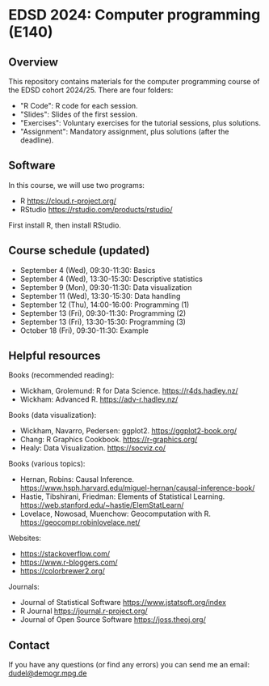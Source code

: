 # EDSD 2024: Computer programming (E140)

## Overview

This repository contains materials for the computer programming course of the EDSD cohort 2024/25. There are four folders:

* "R Code": R code for each session.
* "Slides": Slides of the first session.
* "Exercises": Voluntary exercises for the tutorial sessions, plus solutions.  
* "Assignment": Mandatory assignment, plus solutions (after the deadline).

## Software

In this course, we will use two programs:

* R https://cloud.r-project.org/
* RStudio https://rstudio.com/products/rstudio/ 

First install R, then install RStudio.

## Course schedule (updated)

* September 4 (Wed), 09:30-11:30: Basics
* September 4 (Wed), 13:30-15:30: Descriptive statistics
* September 9 (Mon), 09:30-11:30: Data visualization
* September 11 (Wed), 13:30-15:30: Data handling
* September 12 (Thu), 14:00-16:00: Programming (1)
* September 13 (Fri), 09:30-11:30: Programming (2)
* September 13 (Fri), 13:30-15:30: Programming (3)
* October 18 (Fri), 09:30-11:30: Example

## Helpful resources

Books (recommended reading):

* Wickham, Grolemund: R for Data Science. https://r4ds.hadley.nz/
* Wickham: Advanced R. https://adv-r.hadley.nz/

Books (data visualization):

* Wickham, Navarro, Pedersen: ggplot2. https://ggplot2-book.org/ 
* Chang: R Graphics Cookbook. https://r-graphics.org/ 
* Healy: Data Visualization. https://socviz.co/ 

Books (various topics):

* Hernan, Robins: Causal Inference. https://www.hsph.harvard.edu/miguel-hernan/causal-inference-book/
* Hastie, Tibshirani, Friedman: Elements of Statistical Learning. https://web.stanford.edu/~hastie/ElemStatLearn/ 
* Lovelace, Nowosad, Muenchow: Geocomputation with R. https://geocompr.robinlovelace.net/ 

Websites:

* https://stackoverflow.com/
* https://www.r-bloggers.com/ 
* https://colorbrewer2.org/

Journals:

* Journal of Statistical Software https://www.jstatsoft.org/index 
* R Journal https://journal.r-project.org/ 
* Journal of Open Source Software https://joss.theoj.org/

## Contact

If you have any questions (or find any errors) you can send me an email: dudel@demogr.mpg.de
